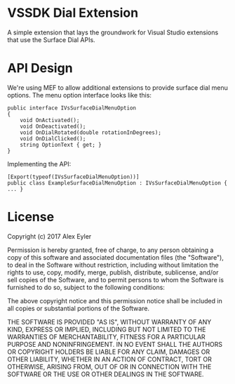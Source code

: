 # VSSDK Dial Extension
A simple extension that lays the groundwork for Visual Studio extensions that use the Surface Dial APIs.

# API Design
We're using MEF to allow additional extensions to provide surface dial menu options. The menu option interface looks like this:
```
public interface IVsSurfaceDialMenuOption
{
    void OnActivated();
    void OnDeactivated();
    void OnDialRotated(double rotationInDegrees);
    void OnDialClicked();
    string OptionText { get; }
}
```
Implementing the API:
```
[Export(typeof(IVsSurfaceDialMenuOption))]
public class ExampleSurfaceDialMenuOption : IVsSurfaceDialMenuOption { ... }
```
# License
Copyright (c) 2017 Alex Eyler

Permission is hereby granted, free of charge, to any person obtaining a copy of this software and associated documentation files (the "Software"), to deal in the Software without restriction, including without limitation the rights to use, copy, modify, merge, publish, distribute, sublicense, and/or sell copies of the Software, and to permit persons to whom the Software is furnished to do so, subject to the following conditions:

The above copyright notice and this permission notice shall be included in all copies or substantial portions of the Software.

THE SOFTWARE IS PROVIDED "AS IS", WITHOUT WARRANTY OF ANY KIND, EXPRESS OR IMPLIED, INCLUDING BUT NOT LIMITED TO THE WARRANTIES OF MERCHANTABILITY, FITNESS FOR A PARTICULAR PURPOSE AND NONINFRINGEMENT. IN NO EVENT SHALL THE AUTHORS OR COPYRIGHT HOLDERS BE LIABLE FOR ANY CLAIM, DAMAGES OR OTHER LIABILITY, WHETHER IN AN ACTION OF CONTRACT, TORT OR OTHERWISE, ARISING FROM, OUT OF OR IN CONNECTION WITH THE SOFTWARE OR THE USE OR OTHER DEALINGS IN THE SOFTWARE.